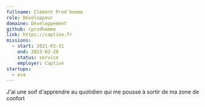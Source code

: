 ```yaml
---
fullname: Clément Prod'homme
role: Développeur
domaine: Développement
github: cprodhomme
link: https://captive.fr
missions:
  - start: 2021-03-31
    end: 2023-02-28
    status: service
    employer: Captive
startups:
  - eva
---
```

J'ai une soif d'apprendre au quotidien qui me pousse à sortir de ma zone de confort